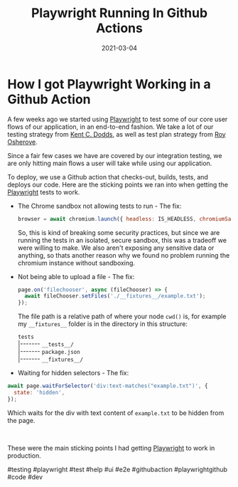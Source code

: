﻿---
title: 'Playwright Running In Github Actions'
date: '2021-03-04'
---

# How I got Playwright Working in a Github Action

A few weeks ago we started using [Playwright](https://playwright.dev) to test some of our core user flows of our application, in an end-to-end fashion. We take a lot of our testing strategy from [Kent C. Dodds](https://kentcdodds.com/), as well as test plan strategy from [Roy Osherove](https://osherove.com/).

Since a fair few cases we have are covered by our integration testing, we are only hitting main flows a user will take while using our application.

To deploy, we use a Github action that checks-out, builds, tests, and deploys our code. Here are the sticking points we ran into when getting the [Playwright](https://playwright.dev) tests to work.

- The Chrome sandbox not allowing tests to run - The fix:

  ```js
  browser = await chromium.launch({ headless: IS_HEADLESS, chromiumSandbox: false, args: ['--no-sandbox', '--disable-setuid-sandbox']
  ```

  So, this is kind of breaking some security practices, but since we are running the tests in an isolated, secure sandbox, this was a tradeoff we were willing to make. We also aren't exposing any sensitive data or anything, so thats another reason why we found no problem running the chromium instance without sandboxing.

- Not being able to upload a file - The fix:

  ```js
  page.on('filechooser', async (fileChooser) => {
    await fileChooser.setFiles('./__fixtures__/example.txt');
  });
  ```

  The file path is a relative path of where your node `cwd()` is, for example my `__fixtures__` folder is in the directory in this structure:

  `tests` <br>
  |------- `__tests__/`<br>
  |------- `package.json`<br>
  |------- `__fixtures__/`<br>

- Waiting for hidden selectors - The fix:

```js
await page.waitForSelector('div:text-matches("example.txt")', {
  state: 'hidden',
});
```

Which waits for the div with text content of `example.txt` to be hidden from the page.

<br />

These were the main sticking points I had getting [Playwright](https://playwright.dev) to work in production.

#testing #playwright #test #help #ui #e2e #githubaction #playwrightgithub #code #dev

